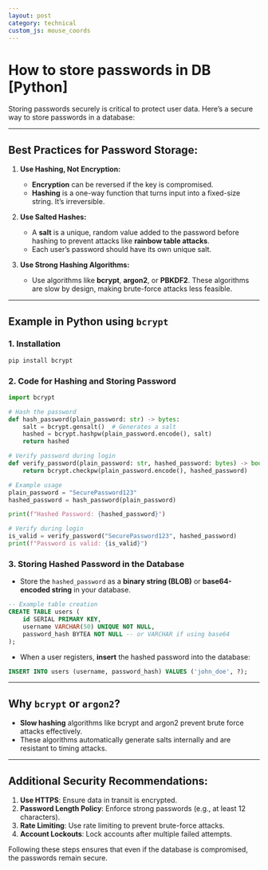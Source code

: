 ```yaml
---
layout: post
category: technical
custom_js: mouse_coords
---
```


# How to store passwords in DB [Python]

Storing passwords securely is critical to protect user data. Here’s a secure way to store passwords in a database:

---

## **Best Practices for Password Storage:**

1. **Use Hashing, Not Encryption:**  
   - **Encryption** can be reversed if the key is compromised.
   - **Hashing** is a one-way function that turns input into a fixed-size string. It’s irreversible.

2. **Use Salted Hashes:**  
   - A **salt** is a unique, random value added to the password before hashing to prevent attacks like **rainbow table attacks**.
   - Each user’s password should have its own unique salt.

3. **Use Strong Hashing Algorithms:**  
   - Use algorithms like **bcrypt**, **argon2**, or **PBKDF2**. These algorithms are slow by design, making brute-force attacks less feasible.

---

## **Example in Python using `bcrypt`**

### 1. Installation
```bash
pip install bcrypt
```

### 2. Code for Hashing and Storing Password

```python
import bcrypt

# Hash the password
def hash_password(plain_password: str) -> bytes:
    salt = bcrypt.gensalt()  # Generates a salt
    hashed = bcrypt.hashpw(plain_password.encode(), salt)
    return hashed

# Verify password during login
def verify_password(plain_password: str, hashed_password: bytes) -> bool:
    return bcrypt.checkpw(plain_password.encode(), hashed_password)

# Example usage
plain_password = "SecurePassword123"
hashed_password = hash_password(plain_password)

print(f"Hashed Password: {hashed_password}")

# Verify during login
is_valid = verify_password("SecurePassword123", hashed_password)
print(f"Password is valid: {is_valid}")
```

### 3. Storing Hashed Password in the Database  
- Store the `hashed_password` as a **binary string (BLOB)** or **base64-encoded string** in your database.
  
```sql
-- Example table creation
CREATE TABLE users (
    id SERIAL PRIMARY KEY,
    username VARCHAR(50) UNIQUE NOT NULL,
    password_hash BYTEA NOT NULL -- or VARCHAR if using base64
);
```

- When a user registers, **insert** the hashed password into the database:
  
```sql
INSERT INTO users (username, password_hash) VALUES ('john_doe', ?);
```

---

## **Why `bcrypt` or `argon2`?**
- **Slow hashing** algorithms like bcrypt and argon2 prevent brute force attacks effectively.
- These algorithms automatically generate salts internally and are resistant to timing attacks.

---

## **Additional Security Recommendations:**
1. **Use HTTPS**: Ensure data in transit is encrypted.
2. **Password Length Policy**: Enforce strong passwords (e.g., at least 12 characters).
3. **Rate Limiting**: Use rate limiting to prevent brute-force attacks.
4. **Account Lockouts**: Lock accounts after multiple failed attempts.

Following these steps ensures that even if the database is compromised, the passwords remain secure.